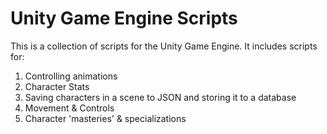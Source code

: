# Unity Game Engine Scripts
This is a collection of scripts for the Unity Game Engine.
It includes scripts for:
1. Controlling animations
2. Character Stats
3. Saving characters in a scene to JSON and storing it to a database
4. Movement & Controls
5. Character 'masteries' & specializations
